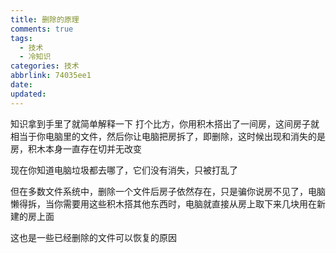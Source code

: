 ```yaml
---
title: 删除的原理
comments: true
tags:
  - 技术
  - 冷知识
categories: 技术
abbrlink: 74035ee1
date:
updated:
---
```

知识拿到手里了就简单解释一下<!--more-->
打个比方，你用积木搭出了一间房，这间房子就相当于你电脑里的文件，然后你让电脑把房拆了，即删除，这时候出现和消失的是房，积木本身一直存在切并无改变

现在你知道电脑垃圾都去哪了，它们没有消失，只被打乱了

但在多数文件系统中，删除一个文件后房子依然存在，只是骗你说房不见了，电脑懒得拆，当你需要用这些积木搭其他东西时，电脑就直接从房上取下来几块用在新建的房上面

这也是一些已经删除的文件可以恢复的原因
